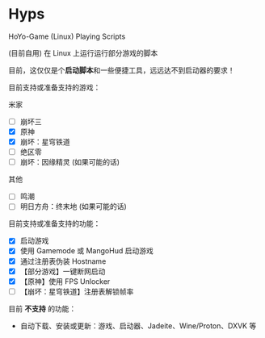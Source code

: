 # Hyps

HoYo-Game (Linux) Playing Scripts

(目前自用) 在 Linux 上运行运行部分游戏的脚本

目前，这仅仅是个**启动脚本**和一些便捷工具，远远达不到启动器的要求！

目前支持或准备支持的游戏：

米家
- [ ] 崩坏三
- [x] 原神
- [x] 崩坏：星穹铁道
- [ ] 绝区零
- [ ] 崩坏：因缘精灵 (如果可能的话)

其他
- [ ] 鸣潮
- [ ] 明日方舟：终末地 (如果可能的话)

目前支持或准备支持的功能：

- [x] 启动游戏
- [x] 使用 Gamemode 或 MangoHud 启动游戏
- [x] 通过注册表伪装 Hostname
- [x] 【部分游戏】一键断网启动
- [x] 【原神】使用 FPS Unlocker
- [ ] 【崩坏：星穹铁道】注册表解锁帧率

目前 **不支持** 的功能：

- 自动下载、安装或更新：游戏、启动器、Jadeite、Wine/Proton、DXVK 等
